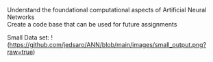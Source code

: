 Understand the foundational computational aspects of Artificial Neural Networks  
Create a code base that can be used for future assignments 

Small Data set:
!(https://github.com/jedsaro/ANN/blob/main/images/small_output.png?raw=true)
